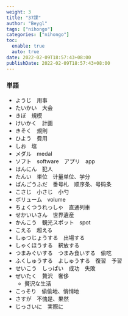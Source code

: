 ```yaml
---
weight: 3
title: "37課"
author: "Beygl"
tags: ["nihongo"]
categories: ["nihongo"]
toc:
  enable: true
  auto: true
date: 2022-02-09T18:57:43+08:00
publishDate: 2022-02-09T18:57:43+08:00
---
```


### 単語

- ようじ　用事
- たいかい　大会
- きぼ　規模
- けいかく　計画
- きそく　規則
- ひよう　費用
- しお　塩
- メダル　medal
- ソフト　software　アプリ　app
- はんにん　犯人
- たんい　単位　计量单位、学分
- ばんごうふだ　番号札　顺序条、号码条
- こさじ　小さじ　小勺
- ボリューム　volume
- ちょくつうれっしゃ　直通列車
- せかいいさん　世界遺産
- かんこう　観光スポット　spot
- こえる　超える
- しゅつじょうする　出場する
- しゃくほうする　釈放する
- つまみぐいする　つまみ食いする　偷吃
- ふくしゅうする　よしゅうする　復習　予習
- せいこう　しっぱい　成功　失敗
- ぜいたく　贅沢　奢侈
  - 贅沢な生活
- こっそり　偷偷地、悄悄地
- さすが　不愧是、果然
- じっさいに　実際に


